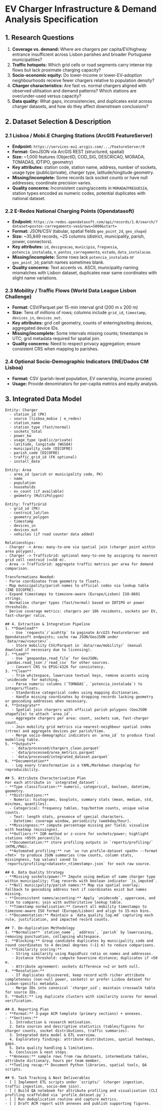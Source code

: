 # EV Charger Infrastructure & Demand Analysis Specification

## 1. Research Questions
1. **Coverage vs. demand:** Where are chargers per capita/EV/highway entrance insufficient across Lisbon parishes and broader Portuguese municipalities?
2. **Traffic hotspots:** Which grid cells or road segments carry intense trip flows but lack proximate charging capacity?
3. **Socio-economic equity:** Do lower-income or lower-EV-adoption neighbourhoods receive fewer chargers relative to population density?
4. **Charger characteristics:** Are fast vs. normal chargers aligned with observed utilisation and demand patterns? Which stations are over/under-used versus capacity?
5. **Data quality:** What gaps, inconsistencies, and duplicates exist across charger datasets, and how do they affect downstream conclusions?

## 2. Dataset Selection & Description
### 2.1 Lisboa / Mobi.E Charging Stations (ArcGIS FeatureServer)
- **Endpoint:** `https://services-eu1.arcgis.com/.../FeatureServer/0`
- **Format:** GeoJSON via ArcGIS REST (structured, spatial)
- **Size:** ~1,000 features (ObjectID, COD_SIG, DESCRICAO, MORADA, TOMADAS, IDTIPO, geometry)
- **Key attributes:** station code, station name, address, number of sockets, usage type (public/private), charger type, latitude/longitude geometry.
- **Missing/incomplete:** Some records lack socket counts or have null addresses; coordinate precision varies.
- **Quality concerns:** Inconsistent casing/accents in `MORADA`/`FREGUESIA`, station types encoded as numeric codes, potential duplicates with national dataset.

### 2.2 E-Redes National Charging Points (Opendatasoft)
- **Endpoint:** `https://e-redes.opendatasoft.com/api/records/1.0/search/?dataset=postos-carregamento-ves&rows=5000&start=`
- **Format:** JSON/CSV (tabular, spatial fields `geo_point_2d`, `geo_shape`)
- **Size:** ~35,849 records, ~25 columns (district, municipality, parish, power, connectors).
- **Key attributes:** `id`, `designacao`, `municipio`, `freguesia`, `potencia_instalada`, `n_pontos_carregamento`, `estado`, `data_instalacao`.
- **Missing/incomplete:** Some rows lack `potencia_instalada` or `geo_point_2d`; parish names sometimes blank.
- **Quality concerns:** Text accents vs. ASCII, municipality naming mismatches with Lisbon dataset, duplicates near same coordinates with slight name variations.

### 2.3 Mobility / Traffic Flows (World Data League Lisbon Challenge)
- **Format:** CSV/Parquet per 15-min interval grid (200 m x 200 m)
- **Size:** Tens of millions of rows; columns include `grid_id`, `timestamp`, `devices_in`, `devices_out`.
- **Key attributes:** grid cell geometry, counts of entering/exiting devices, aggregated device IDs.
- **Missing/incomplete:** Some intervals missing counts; timestamps in UTC; grid metadata required for spatial join.
- **Quality concerns:** Need to respect privacy aggregation; ensure consistent CRS when mapping to parishes.

### 2.4 Optional Socio-Demographic Indicators (INE/Dados CM Lisboa)
- **Format:** CSV (parish-level population, EV ownership, income proxies)
- **Usage:** Provide denominators for per-capita metrics and equity analysis.

## 3. Integrated Data Model
```
Entity: Charger
  - station_id (PK)
  - source (lisboa_mobie | e_redes)
  - station_name
  - station_type (fast/normal)
  - sockets_total
  - power_kw
  - usage_type (public/private)
  - latitude, longitude (WGS84)
  - municipality_code (DICOFRE)
  - parish_code (DICOFRE)
  - traffic_grid_id (FK optional)
  - install_date

Entity: Area
  - area_id (parish or municipality code, PK)
  - name
  - population
  - households
  - ev_count (if available)
  - geometry (MultiPolygon)

Entity: TrafficGrid
  - grid_id (PK)
  - centroid_lat/lon
  - geometry_polygon
  - timestamp
  - devices_in
  - devices_out
  - vehicles (if road counter data added)

Relationships:
- Charger -> Area: many-to-one via spatial join (charger point within area polygon).
- Charger -> TrafficGrid: optional many-to-one by assigning to nearest grid cell centroid (<=50 m).
- Area -> TrafficGrid: aggregate traffic metrics per area for demand comparison.

Transformations Needed:
- Parse coordinates from geometry to floats.
- Map municipality/parish names to official codes via lookup table (INE DICOFRE).
- Expand timestamps to timezone-aware (Europe/Lisbon) ISO-8601 strings.
- Normalise charger types (fast/normal) based on IDTIPO or power thresholds.
- Derive coverage metrics: chargers per 10k residents, sockets per EV, fast-charger ratio.

## 4. Extraction & Integration Pipeline
1. **Download**
   - Use `requests`/`aiohttp` to paginate ArcGIS FeatureServer and Opendatasoft endpoints; cache raw JSON/GeoJSON under `data/raw/<source>/`.
   - Store mobility CSV/Parquet in `data/raw/mobility/` (manual download if necessary due to licensing).
2. **Load**
   - Use `geopandas.read_file` for GeoJSON; `pandas.read_json`/`read_csv` for other sources.
   - Convert CRS to EPSG:4326 for consistency.
3. **Clean**
   - Trim whitespace, lowercase textual keys, remove accents using `unidecode` for matching.
   - Parse numeric columns (`TOMADAS`, `potencia_instalada`) to integers/floats.
   - Standardise categorical codes using mapping dictionaries.
   - Handle missing coordinates by dropping records lacking geometry or geocoding addresses when necessary.
4. **Integrate**
   - Spatial join chargers with official parish polygons (GeoJSON shapefile) to attach `area_id`.
   - Aggregate chargers per area: count, sockets sum, fast-charger count.
   - Join mobility grid metrics via nearest-neighbour spatial index (rtree) and aggregate devices per parish/time.
   - Merge socio-demographic indicators on `area_id` to produce final modelling table.
5. **Outputs**
   - `data/processed/chargers_clean.parquet`
   - `data/processed/area_metrics.parquet`
   - `data/processed/integrated_dataset.parquet`
6. **Documentation**
   - Log every transformation in a YAML/Markdown changelog for reproducibility.

## 5. Attribute Characterisation Plan
For each attribute in `integrated_dataset`:
- **Type classification:** numeric, categorical, boolean, datetime, geometry.
- **Distributions:**
  - Numeric: histograms, boxplots, summary stats (mean, median, std, min/max, quantiles).
  - Categorical: frequency tables, top/bottom counts, unique value counts.
  - Text: length stats, presence of special characters.
  - Datetime: coverage window, periodicity (weekday/hour). 
- **Missingness:** compute percentage missing per field; visualise with heatmap (missingno).
- **Outliers:** IQR method or z-score for sockets/power; highlight stations >95th percentile.
- **Documentation:** store profiling outputs in `reports/profiling/` (HTML/PNG).
- **Automated profiling:** run `uv run profile-dataset <path> --format <fmt>` to produce JSON summaries (row counts, column stats, missingness, top values) saved to `reports/profiling/<dataset>_<timestamp>.json` for each raw source.

## 6. Data Quality Strategy
- **Missing sockets/power:** Impute using median of same charger type within municipality; flag records with boolean indicator `is_imputed`.
- **Null municipality/parish names:** Map via spatial overlay; fallback to geocoding address text if coordinates exist but names missing.
- **Inconsistent names/accenting:** Apply `unidecode`, uppercase, and trim to compare; join with authoritative lookup table.
- **Timestamp normalisation:** Convert all mobility timestamps to timezone-aware ISO format (Europe/Lisbon) and align to 15-min bins.
- **Documentation:** Maintain a `data_quality_log.md` capturing each rule, justification, and impacted record counts.

## 7. De-duplication Methodology
1. **Normalise** `station_name`, `address`, `parish` by lowercasing, removing punctuation, collapsing whitespace.
2. **Blocking:** Group candidate duplicates by municipality_code and round coordinates to 4 decimal degrees (~11 m) to reduce comparisons.
3. **Similarity scoring:**
   - String similarity using RapidFuzz ratio on names and addresses.
   - Distance threshold: compute haversine distance; duplicates if <50 m.
   - Attribute agreement: sockets difference <=2 or both null.
4. **Resolution:**
   - If duplicates discovered, keep record with richer attribute completeness (non-null power, sockets) or prefer Lisboa dataset for Lisbon-specific metadata.
   - Merge IDs into canonical `charger_uid`; maintain crosswalk table for source IDs.
5. **Audit:** Log duplicate clusters with similarity scores for manual verification.

## 8. Reporting Plan
- **Format:** 3-page ACM template (primary sections) + annexes.
- **Sections:**
  1. Introduction & research motivation.
  2. Data sources and descriptive statistics (tables/figures for charger counts, socket distributions, traffic summaries).
  3. Integrated data model & ETL overview.
  4. Exploratory findings: attribute distributions, spatial heatmaps, gaps.
  5. Data quality handling & limitations.
  6. Conclusion & next steps.
- **Annexes:** sample rows from raw datasets, intermediate tables, attribute dictionary, hours per team member.
- **Tooling recap:** Document Python libraries, spatial tools, QA scripts.

## 9. Task Tracking & Next Deliverables
- [ ] Implement ETL scripts under `scripts/` (charger ingestion, traffic ingestion, socio-dem join).
- [ ] Build QA notebook for attribute profiling and visualisation (CLI profiling scaffolded via `profile_dataset.py`).
- [ ] Run deduplication routine and capture metrics.
- [ ] Draft ACM report with annexes and publish supporting figures.
